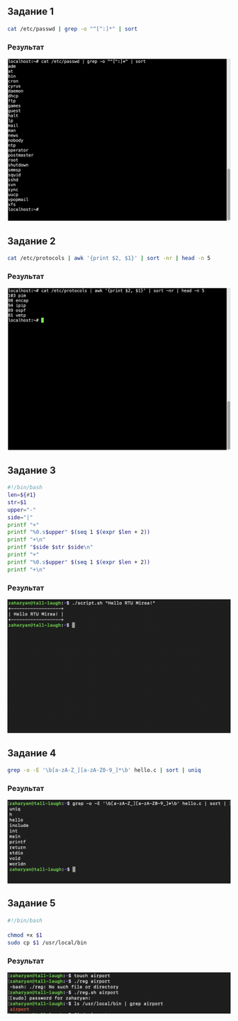 ## Задание 1
```bash
cat /etc/passwd | grep -o "^[^:]*" | sort
```
### Результат
![Результат задания 1](https://github.com/Mitron57/kisscm/blob/main/images/%D0%A1%D0%BD%D0%B8%D0%BC%D0%BE%D0%BA%20%D1%8D%D0%BA%D1%80%D0%B0%D0%BD%D0%B0%202024-09-02%20%D0%B2%2017.48.36.png)
## Задание 2
```bash
cat /etc/protocols | awk '{print $2, $1}' | sort -nr | head -n 5
```
### Результат
![Результат задания 2](https://github.com/Mitron57/kisscm/blob/main/images/%D0%A1%D0%BD%D0%B8%D0%BC%D0%BE%D0%BA%20%D1%8D%D0%BA%D1%80%D0%B0%D0%BD%D0%B0%202024-09-02%20%D0%B2%2017.50.00.png)
## Задание 3
```bash
#!/bin/bash
len=${#1}
str=$1
upper="-"
side="|"
printf "+"
printf "%0.s$upper" $(seq 1 $(expr $len + 2))
printf "+\n"
printf "$side $str $side\n"
printf "+"
printf "%0.s$upper" $(seq 1 $(expr $len + 2))
printf "+\n"
```
### Результат
![Результат задания 3](https://github.com/Mitron57/kisscm/blob/main/images/%D0%A1%D0%BD%D0%B8%D0%BC%D0%BE%D0%BA%20%D1%8D%D0%BA%D1%80%D0%B0%D0%BD%D0%B0%202024-09-09%20%D0%B2%2000.11.19.png)

## Задание 4
```bash
grep -o -E '\b[a-zA-Z_][a-zA-Z0-9_]*\b' hello.c | sort | uniq
```
### Результат
![Результат задания 4](https://github.com/Mitron57/kisscm/blob/main/images/%D0%A1%D0%BD%D0%B8%D0%BC%D0%BE%D0%BA%20%D1%8D%D0%BA%D1%80%D0%B0%D0%BD%D0%B0%202024-09-09%20%D0%B2%2000.13.11.png)

## Задание 5
```bash
#!/bin/bash
 
chmod +x $1
sudo cp $1 /usr/local/bin
```
### Результат
![Результат задания 5](https://github.com/Mitron57/kisscm/blob/main/images/%D0%A1%D0%BD%D0%B8%D0%BC%D0%BE%D0%BA%20%D1%8D%D0%BA%D1%80%D0%B0%D0%BD%D0%B0%202024-09-09%20%D0%B2%2000.16.12.png)
